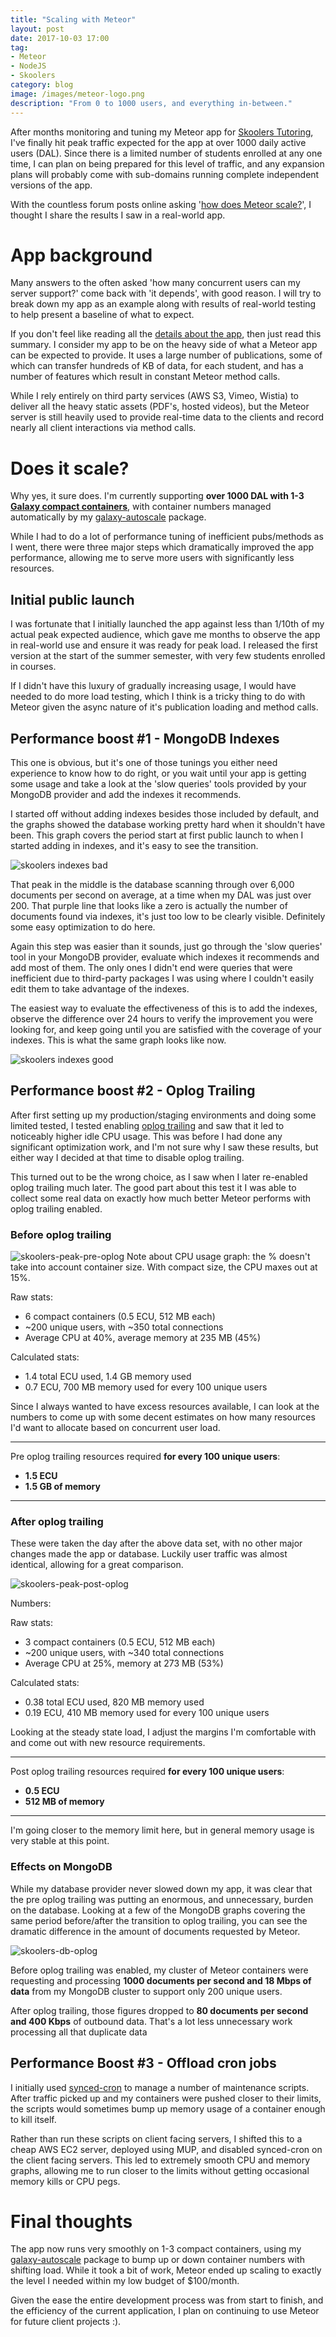 ```yaml
---
title: "Scaling with Meteor"
layout: post
date: 2017-10-03 17:00
tag:
- Meteor
- NodeJS
- Skoolers
category: blog
image: /images/meteor-logo.png
description: "From 0 to 1000 users, and everything in-between."
---
```

After months monitoring and tuning my Meteor app for [Skoolers Tutoring](/projects/skoolers), I've finally hit peak traffic expected for the app at over 1000 daily active users (DAL). Since there is a limited number of students enrolled at any one time, I can plan on being prepared for this level of traffic, and any expansion plans will probably come with sub-domains running complete independent versions of the app.

With the countless forum posts online asking '[how does Meteor scale?](https://forums.meteor.com/t/how-many-simultaneous-users-does-the-biggest-current-meteor-app-support/10421/7)', I thought I share the results I saw in a real-world app.

# App background

Many answers to the often asked 'how many concurrent users can my server support?' come back with 'it depends', with good reason. I will try to break down my app as an example along with results of real-world testing to help present a baseline of what to expect.

If you don't feel like reading all the [details about the app](/blog/skoolers-app-details), then just read this summary. I consider my app to be on the heavy side of what a Meteor app can be expected to provide. It uses a large number of publications, some of which can transfer hundreds of KB of data, for each student, and has a number of features which result in constant Meteor method calls.

While I rely entirely on third party services (AWS S3, Vimeo, Wistia) to deliver all the heavy static assets (PDF's, hosted videos), but the Meteor server is still heavily used to provide real-time data to the clients and record nearly all client interactions via method calls.

# Does it scale?

Why yes, it sure does. I'm currently supporting **over 1000 DAL with 1-3 [Galaxy compact containers](https://www.meteor.com/pricing)**, with container numbers managed automatically by my [galaxy-autoscale](/blog/meteor-galaxy-autoscale) package.

While I had to do a lot of performance tuning of inefficient pubs/methods as I went, there were three major steps which dramatically improved the app performance, allowing me to serve more users with significantly less resources.

## Initial public launch

I was fortunate that I initially launched the app against less than 1/10th of my actual peak expected audience, which gave me months to observe the app in real-world use and ensure it was ready for peak load. I released the first version at the start of the summer semester, with very few students enrolled in courses.

If I didn't have this luxury of gradually increasing usage, I would have needed to do more load testing, which I think is a tricky thing to do with Meteor given the async nature of it's publication loading and method calls.

## Performance boost #1 - MongoDB Indexes

This one is obvious, but it's one of those tunings you either need experience to know how to do right, or you wait until your app is getting some usage and take a look at the 'slow queries' tools provided by your MongoDB provider and add the indexes it recommends.

I started off without adding indexes besides those included by default, and the graphs showed the database working pretty hard when it shouldn't have been. This graph covers the period start at first public launch to when I started adding in indexes, and it's easy to see the transition.

![skoolers indexes bad](/images/skoolers-indexes-bad.png "Skoolers MongoDB Indexes Bad")

That peak in the middle is the database scanning through over 6,000 documents per second on average, at a time when my DAL was just over 200. That purple line that looks like a zero is actually the number of documents found via indexes, it's just too low to be clearly visible. Definitely some easy optimization to do here.

Again this step was easier than it sounds, just go through the 'slow queries' tool in your MongoDB provider, evaluate which indexes it recommends and add most of them. The only ones I didn't end were queries that were inefficient due to third-party packages I was using where I couldn't easily edit them to take advantage of the indexes.

The easiest way to evaluate the effectiveness of this is to add the indexes, observe the difference over 24 hours to verify the improvement you were looking for, and keep going until you are satisfied with the coverage of your indexes. This is what the same graph looks like now.

![skoolers indexes good](/images/skoolers-indexes-good.png "Skoolers MongoDB Indexes Good")

## Performance boost #2 - Oplog Trailing

After first setting up my production/staging environments and doing some limited tested, I tested enabling [oplog trailing](https://blog.meteor.com/tuning-meteor-mongo-livedata-for-scalability-13fe9deb8908) and saw that it led to noticeably higher idle CPU usage. This was before I had done any significant optimization work, and I'm not sure why I saw these results, but either way I decided at that time to disable oplog trailing.

This turned out to be the wrong choice, as I saw when I later re-enabled oplog trailing much later. The good part about this test it I was able to collect some real data on exactly how much better Meteor performs with oplog trailing enabled.

### Before oplog trailing

![skoolers-peak-pre-oplog](/images/skoolers-peak-pre-oplog.png "Skoolers Peak Log Pre-Oplog Trailing")
Note about CPU usage graph: the % doesn't take into account container size. With compact size, the CPU maxes out at 15%.

Raw stats:
- 6 compact containers (0.5 ECU, 512 MB each)
- ~200 unique users, with ~350 total connections
- Average CPU at 40%, average memory at 235 MB (45%)

Calculated stats:
- 1.4 total ECU used, 1.4 GB memory used
- 0.7 ECU, 700 MB memory used for every 100 unique users

Since I always wanted to have excess resources available, I can look at the numbers to come up with some decent estimates on how many resources I'd want to allocate based on concurrent user load.

---

Pre oplog trailing resources required **for every 100 unique users**:
- **1.5 ECU**
- **1.5 GB of memory**

---

### After oplog trailing

These were taken the day after the above data set, with no other major changes made the app or database. Luckily user traffic was almost identical, allowing for a great comparison.

![skoolers-peak-post-oplog](/images/skoolers-peak-post-oplog.png "Skoolers Peak Log Post-Oplog Trailing")

Numbers:

Raw stats:
- 3 compact containers (0.5 ECU, 512 MB each)
- ~200 unique users, with ~340 total connections
- Average CPU at 25%, memory at 273 MB (53%)

Calculated stats:
- 0.38 total ECU used, 820 MB memory used
- 0.19 ECU, 410 MB memory used for every 100 unique users

Looking at the steady state load, I adjust the margins I'm comfortable with and come out with new resource requirements.

---

Post oplog trailing resources required **for every 100 unique users**:
- **0.5 ECU**
- **512 MB of memory**

---

I'm going closer to the memory limit here, but in general memory usage is very stable at this point.

### Effects on MongoDB

While my database provider never slowed down my app, it was clear that the pre oplog trailing was putting an enormous, and unnecessary, burden on the database. Looking at a few of the MongoDB graphs covering the same period before/after the transition to oplog trailing, you can see the dramatic difference in the amount of documents requested by Meteor.

![skoolers-db-oplog](/images/skoolers-db-oplog.png "Skoolers MongoDB Scan Before/After Oplog Trailing")

Before oplog trailing was enabled, my cluster of Meteor containers were requesting and processing **1000 documents per second and 18 Mbps of data** from my MongoDB cluster to support only 200 unique users.

After oplog trailing, those figures dropped to **80 documents per second and 400 Kbps** of outbound data. That's a lot less unnecessary work processing all that duplicate data

## Performance Boost #3 - Offload cron jobs

I initially used [synced-cron](https://github.com/percolatestudio/meteor-synced-cron) to manage a number of maintenance scripts. After traffic picked up and my containers were pushed closer to their limits, the scripts would sometimes bump up memory usage of a container enough to kill itself.

Rather than run these scripts on client facing servers, I shifted this to a cheap AWS EC2 server, deployed using MUP, and disabled synced-cron on the client facing servers. This led to extremely smooth CPU and memory graphs, allowing me to run closer to the limits without getting occasional memory kills or CPU pegs.

# Final thoughts

The app now runs very smoothly on 1-3 compact containers, using my [galaxy-autoscale](/blog/meteor-galaxy-autoscale) package to bump up or down container numbers with shifting load. While it took a bit of work, Meteor ended up scaling to exactly the level I needed within my low budget of $100/month.

Given the ease the entire development process was from start to finish, and the efficiency of the current application, I plan on continuing to use Meteor for future client projects :).
